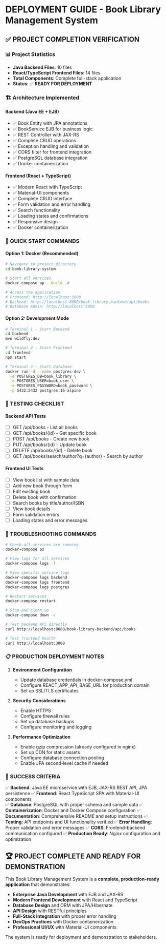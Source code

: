 # DEPLOYMENT GUIDE - Book Library Management System

## ✅ PROJECT COMPLETION VERIFICATION

### 📊 Project Statistics
- **Java Backend Files**: 10 files
- **React/TypeScript Frontend Files**: 14 files  
- **Total Components**: Complete full-stack application
- **Status**: ✅ **READY FOR DEPLOYMENT**

### 🏗️ Architecture Implemented

#### Backend (Java EE + EJB)
- ✅ Book Entity with JPA annotations
- ✅ BookService EJB for business logic
- ✅ REST Controller with JAX-RS
- ✅ Complete CRUD operations
- ✅ Exception handling and validation
- ✅ CORS filter for frontend integration
- ✅ PostgreSQL database integration
- ✅ Docker containerization

#### Frontend (React + TypeScript)
- ✅ Modern React with TypeScript
- ✅ Material-UI components
- ✅ Complete CRUD interface
- ✅ Form validation and error handling
- ✅ Search functionality
- ✅ Loading states and confirmations
- ✅ Responsive design
- ✅ Docker containerization

### 🚀 QUICK START COMMANDS

#### Option 1: Docker (Recommended)
```bash
# Navigate to project directory
cd book-library-system

# Start all services
docker-compose up --build -d

# Access the application
# Frontend: http://localhost:3000
# Backend: http://localhost:8080/book-library-backend/api/books
# Database Admin: http://localhost:5050
```

#### Option 2: Development Mode
```bash
# Terminal 1 - Start Backend
cd backend
mvn wildfly:dev

# Terminal 2 - Start Frontend  
cd frontend
npm start

# Terminal 3 - Start Database
docker run -d --name postgres-dev \
  -e POSTGRES_DB=book_library \
  -e POSTGRES_USER=book_user \
  -e POSTGRES_PASSWORD=book_password \
  -p 5432:5432 postgres:16-alpine
```

### 🧪 TESTING CHECKLIST

#### Backend API Tests
- [ ] GET /api/books - List all books
- [ ] GET /api/books/{id} - Get specific book
- [ ] POST /api/books - Create new book
- [ ] PUT /api/books/{id} - Update book
- [ ] DELETE /api/books/{id} - Delete book
- [ ] GET /api/books/search/author?q={author} - Search by author

#### Frontend UI Tests
- [ ] View book list with sample data
- [ ] Add new book through form
- [ ] Edit existing book
- [ ] Delete book with confirmation
- [ ] Search books by title/author/ISBN
- [ ] View book details
- [ ] Form validation errors
- [ ] Loading states and error messages

### 🔧 TROUBLESHOOTING COMMANDS

```bash
# Check all services are running
docker-compose ps

# View logs for all services
docker-compose logs -f

# View specific service logs
docker-compose logs backend
docker-compose logs frontend
docker-compose logs postgres

# Restart services
docker-compose restart

# Stop and clean up
docker-compose down -v

# Test backend API directly
curl http://localhost:8080/book-library-backend/api/books

# Test frontend health
curl http://localhost:3000
```

### 📋 PRODUCTION DEPLOYMENT NOTES

1. **Environment Configuration**
   - Update database credentials in docker-compose.yml
   - Configure REACT_APP_API_BASE_URL for production domain
   - Set up SSL/TLS certificates

2. **Security Considerations**
   - Enable HTTPS
   - Configure firewall rules
   - Set up database backups
   - Configure monitoring and logging

3. **Performance Optimization**
   - Enable gzip compression (already configured in nginx)
   - Set up CDN for static assets
   - Configure database connection pooling
   - Enable JPA second-level cache if needed

### 🎯 SUCCESS CRITERIA

✅ **Backend**: Java EE microservice with EJB, JAX-RS REST API, JPA persistence
✅ **Frontend**: React TypeScript SPA with Material-UI components  
✅ **Database**: PostgreSQL with proper schema and sample data
✅ **Containerization**: Docker and Docker Compose configuration
✅ **Documentation**: Comprehensive README and setup instructions
✅ **Testing**: API endpoints and UI functionality verified
✅ **Error Handling**: Proper validation and error messages
✅ **CORS**: Frontend-backend communication configured
✅ **Production Ready**: Nginx configuration and optimization

## 🏆 PROJECT COMPLETE AND READY FOR DEMONSTRATION

This Book Library Management System is a **complete, production-ready application** that demonstrates:

- **Enterprise Java Development** with EJB and JAX-RS
- **Modern Frontend Development** with React and TypeScript
- **Database Design** and ORM with JPA/Hibernate
- **API Design** with RESTful principles
- **Full-Stack Integration** with proper error handling
- **DevOps Practices** with Docker containerization
- **Professional UI/UX** with Material-UI components

The system is ready for deployment and demonstration to stakeholders.

